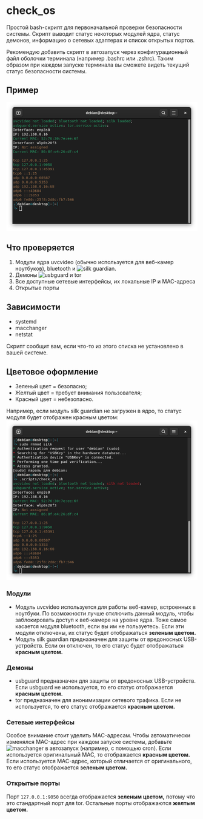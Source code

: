 # check_os
Простой bash-скрипт для первоначальной проверки безопасности системы. Скрипт выводит статус некоторых модулей ядра, статус демонов, информацию о сетевых адаптерах и список открытых портов.

Рекомендую добавить скрипт в автозапуск через конфигурационный файл оболочки терминала (например .bashrc или .zshrc). Таким образом при каждом запуске терминала вы сможете видеть текущий статус безопасности системы.

## Пример
![preview](/screenshot1.png)

## Что проверяется
1. Модули ядра uvcvideo (обычно используется для веб-камер ноутбуков), bluetooth и ![silk guardian.](https://github.com/NateBrune/silk-guardian)
2. Демоны ![usbguard](https://usbguard.github.io/) и tor
3. Все доступные сетевые интерфейсы, их локальные IP и MAC-адреса
4. Открытые порты

## Зависимости
- systemd
- macchanger
- netstat

Скрипт сообщит вам, если что-то из этого списка не установлено в вашей системе.

## Цветовое оформление
- Зеленый цвет = безопасно;
- Желтый цвет = требует внимания пользователя;
- Красный цвет = небезопасно.

Например, если модуль silk guardian не загружен в ядро, то статус модуля будет отображен красным цветом:
![example](/screenshot2.png)
### Модули
- Модуль uvcvideo используется для работы веб-камер, встроенных в ноутбуки. По возможности лучше отключить данный модуль, чтобы заблокировать доступ к веб-камере на уровне ядра. Тоже самое касается модуля bluetooth, если вы им не пользуетесь. Если эти модули отключены, их статус будет отображаться **зеленым цветом.**
- Модуль silk guardian предназначен для защиты от вредоносных USB-устройств. Если он отключен, то его статус будет отображаться **красным цветом.**

### Демоны
- usbguard предназначен для защиты от вредоносных USB-устройств. Если usbguard не используется, то его статус отображается **красным цветом.**
- tor предназначен для анонимизации сетевого трафика. Если не используется, то его статус отображается **красным цветом.**

### Сетевые интерфейсы
Особое внимание стоит уделить MAC-адресам. Чтобы автоматически изменялся MAC-адрес при каждом запуске системы, добавьте ![macchanger](https://github.com/alobbs/macchanger) в автозапуск (например, с помощью cron). Если используется оригинальный MAC, то отображается **красным цветом.** Если используется MAC-адрес, который отличается от оригинального, то его статус отображается **зеленым цветом.**

### Открытые порты
Порт `127.0.0.1:9050` всегда отображается **зеленым цветом,** потому что это стандартный порт для tor. Остальные порты отображаются **желтым цветом.**

